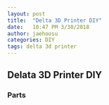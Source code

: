 ```yaml
---
layout: post
title:  "Delta 3D Printer DIY"
date:   10:47 PM 3/30/2018
author: jaehoosu
categories: DIY
tags: delta 3d printer
---
```



## Delata 3D Printer DIY

### Parts


